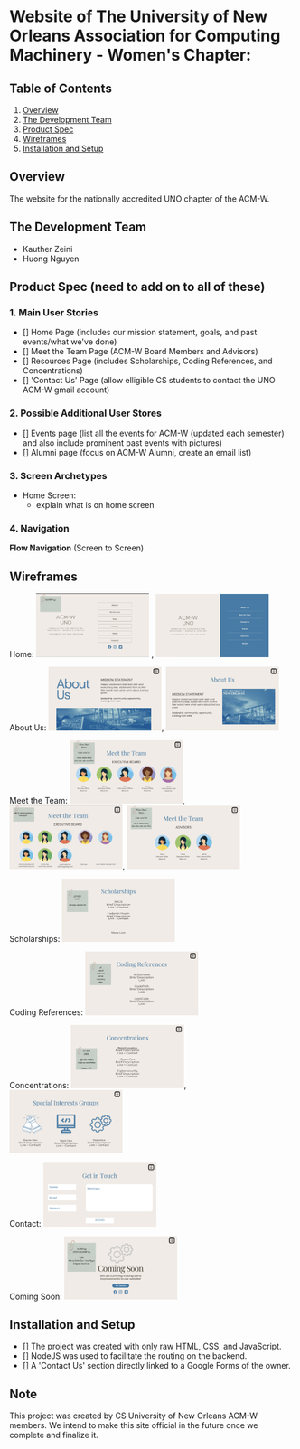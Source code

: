# Website of The University of New Orleans Association for Computing Machinery - Women's Chapter:

## Table of Contents
1. [Overview](#Overview)
2. [The Development Team](#The-Development-Team)
3. [Product Spec](#Product-Spec)
4. [Wireframes](#Wireframes)
5. [Installation and Setup](#Installation-and-Setup)

## Overview
The website for the nationally accredited UNO chapter of the ACM-W.

## The Development Team
- Kauther Zeini
- Huong Nguyen

## Product Spec (need to add on to all of these)

### 1. Main User Stories 
- [] Home Page (includes our mission statement, goals, and past events/what we've done)
- [] Meet the Team Page (ACM-W Board Members and Advisors)
- [] Resources Page (includes Scholarships, Coding References, and Concentrations)
- [] 'Contact Us' Page (allow elligible CS students to contact the UNO ACM-W gmail account) 

### 2. Possible Additional User Stores 
- [] Events page (list all the events for ACM-W (updated each semester) and also include prominent past events with pictures)
- [] Alumni page (focus on ACM-W Alumni, create an email list) 

### 3. Screen Archetypes
* Home Screen: 
  * explain what is on home screen

### 4. Navigation

**Flow Navigation** (Screen to Screen)



## Wireframes

Home: <img src="https://github.com/Kautherz/UNOACMW/blob/main/wireframes/Home1.png" width=200> , <img src="https://github.com/Kautherz/UNOACMW/blob/main/wireframes/Home2.png" width=200>

About Us: <img src="https://github.com/Kautherz/UNOACMW/blob/main/wireframes/AboutUs1.png" width=200>, <img src="https://github.com/Kautherz/UNOACMW/blob/main/wireframes/AboutUs2.png" width=200>

Meet the Team: <img src="https://github.com/Kautherz/UNOACMW/blob/main/wireframes/MeetTheTeam1.png" width=200>, <img src="https://github.com/Kautherz/UNOACMW/blob/main/wireframes/MeetTheTeam2.png" width=200>, <img src="https://github.com/Kautherz/UNOACMW/blob/main/wireframes/MeetTheTeam3.png" width=200>

Scholarships: <img src="https://github.com/Kautherz/UNOACMW/blob/main/wireframes/Scholarships.png" width=200>

Coding References: <img src="https://github.com/Kautherz/UNOACMW/blob/main/wireframes/CodingReferences.png" width=200>

Concentrations: <img src="https://github.com/Kautherz/UNOACMW/blob/main/wireframes/Concentrations.png" width=200>, <img src="https://github.com/Kautherz/UNOACMW/blob/main/wireframes/Concentrations2.png" width=200>

Contact: <img src="https://github.com/Kautherz/UNOACMW/blob/main/wireframes/Contact.png" width=200>

Coming Soon: <img src="https://github.com/Kautherz/UNOACMW/blob/main/wireframes/ComingSoon.png" width=200>


## Installation and Setup
- [] The project was created with only raw HTML, CSS, and JavaScript.
- [] NodeJS was used to facilitate the routing on the backend.
- [] A 'Contact Us' section directly linked to a Google Forms of the owner.

## Note
This project was created by CS University of New Orleans ACM-W members. We intend to make this site official in the future once we complete and finalize it.



